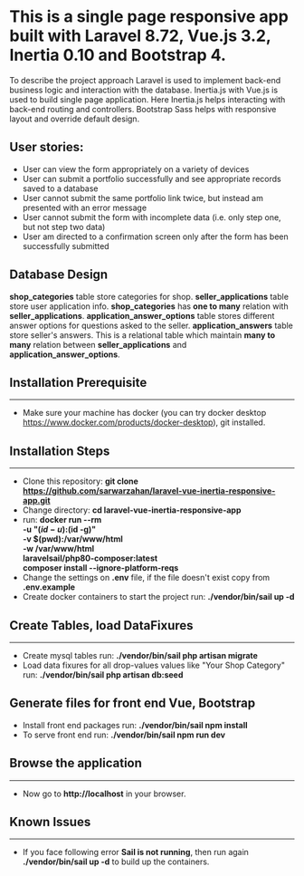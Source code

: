 # This is a single page responsive app built with Laravel 8.72, Vue.js 3.2, Inertia 0.10 and Bootstrap 4.
To describe the project approach Laravel is used to implement back-end business logic and interaction with the database. Inertia.js with Vue.js is used to build single page application. Here Inertia.js helps interacting with back-end routing and controllers. Bootstrap Sass helps with responsive layout and override default design.

## User stories:
- User can view the form appropriately on a variety of devices
- User can submit a portfolio successfully and see appropriate records saved to a database
- User cannot submit the same portfolio link twice, but instead am presented with an error message
- User cannot submit the form with incomplete data (i.e. only step one, but not step two data)
- User am directed to a confirmation screen only after the form has been successfully submitted

## Database Design
**shop_categories** table store categories for shop. **seller_applications** table store user application info. **shop_categories** has **one to many** relation with **seller_applications**. **application_answer_options** table stores different answer options for questions asked to the seller. **application_answers** table store seller's answers. This is a relational table which maintain **many to many** relation between **seller_applications** and **application_answer_options**.

## Installation Prerequisite
----------------------
- Make sure your machine has docker (you can try docker desktop https://www.docker.com/products/docker-desktop), git installed.

## Installation Steps
----------------------
- Clone this repository: **git clone https://github.com/sarwarzahan/laravel-vue-inertia-responsive-app.git**
- Change directory: **cd laravel-vue-inertia-responsive-app**
- run: **docker run --rm \
    -u "$(id -u):$(id -g)" \
    -v $(pwd):/var/www/html \
    -w /var/www/html \
    laravelsail/php80-composer:latest \
    composer install --ignore-platform-reqs**
- Change the settings on **.env** file, if the file doesn't exist copy from **.env.example**
- Create docker containers to start the project run: **./vendor/bin/sail up -d**

## Create Tables, load DataFixures
-------------------------------------------------
- Create mysql tables run: **./vendor/bin/sail php artisan migrate**
- Load data fixures for all drop-values values like "Your Shop Category" run: **./vendor/bin/sail php artisan db:seed**

## Generate files for front end Vue, Bootstrap
- Install front end packages run: **./vendor/bin/sail npm install**
- To serve front end run: **./vendor/bin/sail npm run dev**

## Browse the application
----------------------------
- Now go to **http://localhost** in your browser.

## Known Issues
----------------------------
- If you face following error **Sail is not running**, then run again **./vendor/bin/sail up -d** to build up the containers.
